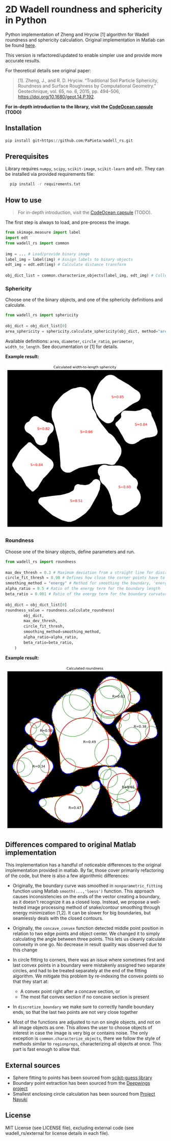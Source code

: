# 2D Wadell roundness and sphericity in Python

Python implementation of Zheng and Hryciw [1] algorithm for Wadell roundness and sphericity calculation. Original implementation in Matlab can be found [here](https://se.mathworks.com/matlabcentral/fileexchange/60651-particle-roundness-and-sphericity-computation).

This version is refactored/updated to enable simpler use and provide more accurate results.

For theoretical details see original paper:
> [1]. Zheng, J., and R. D. Hryciw. “Traditional Soil Particle Sphericity, Roundness and Surface Roughness by Computational Geometry.” Geotechnique, vol. 65, no. 6, 2015, pp. 494–506, https://doi.org/10.1680/geot.14.P.192. 

**For in-depth introduction to the library, visit the [CodeOcean capsule]() (TODO)**

## Installation

``` python
pip install git+https://github.com/PaPieta/wadell_rs.git
```

## Prerequisites

Library requires ```numpy```, ```scipy```, ```scikit-image```, ```scikit-learn``` and ```edt```. They can be installed via provided requirements file:

```sh
  pip install -r requirements.txt
```

## How to use

>For in-depth introduction, visit the [CodeOcean capsule]() (TODO).

The first step is always to load, and pre-process the image.

``` python
from skimage.measure import label
import edt
from wadell_rs import common

img = ... # Load/provide binary image
label_img = label(img) # Assign labels to binary objects
edt_img = edt.edt(img) # Calculate distance transform

obj_dict_list = common.characterize_objects(label_img, edt_img) # Collect characteristics about binary objects
```

### Sphericity

Choose one of the binary objects, and one of the sphericity definitions and calculate.

``` python
from wadell_rs import sphericity

obj_dict = obj_dict_list[0]
area_sphericity = sphericity.calculate_sphericity(obj_dict, method="area")
```

Available definitions:  ```area```, ```diameter```, ```circle_ratio```, ```perimeter```, ```width_to_length```. See documentation or [1] for details.

**Example result:**

<img src="doc_img\sphericity_demo.png" alt="drawing" width="500"/>

### Roundness

Choose one of the binary objects, define parameters and run.

``` python
from wadell_rs import roundness

max_dev_thresh = 0.3 # Maximum deviation from a straight line for discretization
circle_fit_thresh = 0.98 # Defines how close the corner points have to be to the fitted circle outline
smoothing_method = "energy" # Method for smoothing the boundary, 'energy' or 'loess'
alpha_ratio = 0.5 # Ratio of the energy term for the boundary length
beta_ratio = 0.001 # Ratio of the energy term for the boundary curvature

obj_dict = obj_dict_list[0]
roundness_value = roundness.calculate_roundness(
        obj_dict,
        max_dev_thresh,
        circle_fit_thresh,
        smoothing_method=smoothing_method,
        alpha_ratio=alpha_ratio,
        beta_ratio=beta_ratio,
    )
```

**Example result:**

<img src="doc_img\roundness_demo.png" alt="drawing" width="500"/>


## Differences compared to original Matlab implementation

This implementation has a handful of noticeable differences to the original implementation provided in matlab. By far, those cover primarily refactoring of the code, but there is also a few algorithmic differences:

* Originally, the boundary curve was smoothed in ```nonparametric_fitting``` function using Matlab ```smooth(...,'loess')``` function. This approach causes inconsistencies on the ends of the vector creating a boundary, as it doesn't recognize it as a closed loop. Instead, we propose a well-tested image processing method of snake/contour smoothing through energy minimization [1,2]. It can be slower for big boundaries, but seamlessly deals with the closed contours.

* Originally, the ```concave_convex``` function detected middle point position in relation to two edge points and object center. We changed it to simply calculating the angle between three points. This lets us cleanly calculate convexity in one go. No decrease in result quality was observed due to this change

* In circle fitting to corners, there was an issue where sometimes first and last convex points in a boundary were mistakenly assigned two separate circles, and had to be treated separately at the end of the fitting algorithm. We mitigate this problem by re-indexing the convex points so that they start at:
  * A convex point right after a concave section, or
  * The most flat convex section if no concave section is present

* In ```discretize_boundary``` we make sure to correctly handle boundary ends, so that the last two points are not very close together

* Most of the functions are adjusted to run on single objects, and not on all image objects as one. This allows the user to choose objects of interest in case the image is very big or contains noise. The only exception is ```common.characterize_objects```, there we follow the style of methods similar to ```regionprops```, characterizing all objects at once. This part is fast enough to allow that.

## External sources

* Sphere fitting to points has been sourced from [scikit-guess library](https://gitlab.com/madphysicist/scikit-guess/-/tree/master)
* Boundary point extraction has been sourced from the [Deepwings project](https://github.com/machine-shop/deepwings/tree/master)
* Smallest enclosing circle calculation has been sourced from [Project Nayuki](https://www.nayuki.io/page/smallest-enclosing-circle)

## License

MIT License (see LICENSE file), excluding external code (see wadell_rs/external for license details in each file).